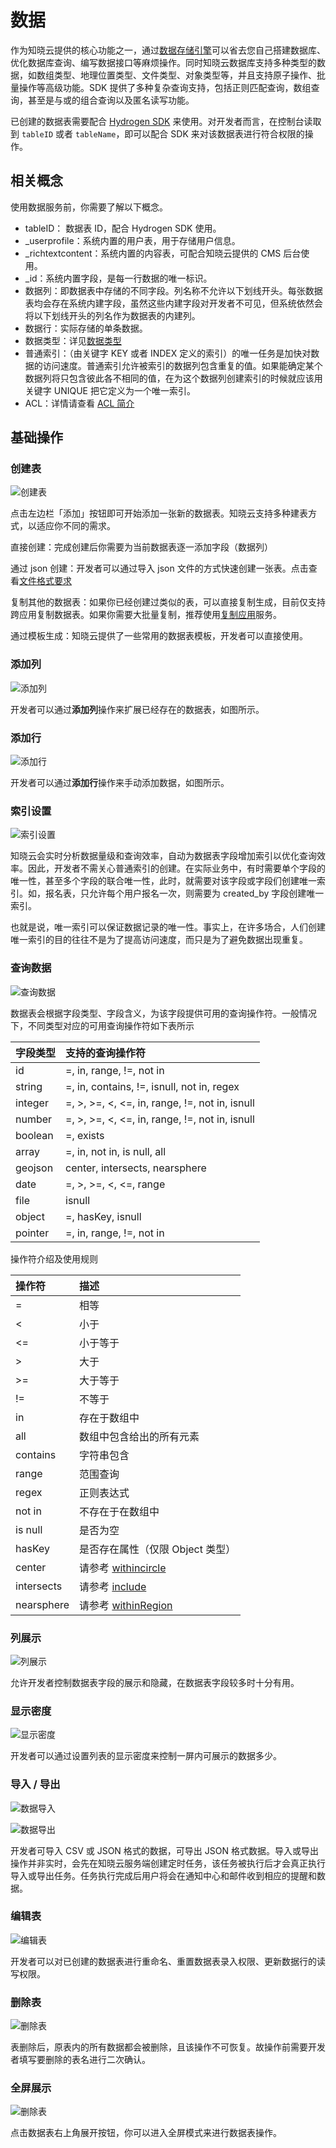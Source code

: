 # 数据
作为知晓云提供的核心功能之一，通过[数据存储引擎](/js-sdk/schema/)可以省去您自己搭建数据库、优化数据库查询、编写数据接口等麻烦操作。同时知晓云数据库支持多种类型的数据，如数组类型、地理位置类型、文件类型、对象类型等，并且支持原子操作、批量操作等高级功能。SDK 提供了多种复杂查询支持，包括正则匹配查询，数组查询，甚至是与或的组合查询以及匿名读写功能。

已创建的数据表需要配合 [Hydrogen SDK](/js-sdk/schema/) 来使用。对开发者而言，在控制台读取到 `tableID` 或者 `tableName`，即可以配合 SDK 来对该数据表进行符合权限的操作。

## 相关概念
使用数据服务前，你需要了解以下概念。

* tableID： 数据表 ID，配合 Hydrogen SDK 使用。
* _userprofile：系统内置的用户表，用于存储用户信息。
* _richtextcontent：系统内置的内容表，可配合知晓云提供的 CMS 后台使用。
* _id：系统内置字段，是每一行数据的唯一标识。
* 数据列：即数据表中存储的不同字段。列名称不允许以下划线开头。每张数据表均会存在系统内建字段，虽然这些内建字段对开发者不可见，但系统依然会将以下划线开头的列名作为数据表的内建列。
* 数据行：实际存储的单条数据。
* 数据类型：详见[数据类型](/js-sdk/schema/data-type)
* 普通索引：（由关键字 KEY 或者 INDEX 定义的索引）的唯一任务是加快对数据的访问速度。普通索引允许被索引的数据列包含重复的值。如果能确定某个数据列将只包含彼此各不相同的值，在为这个数据列创建索引的时候就应该用关键字 UNIQUE 把它定义为一个唯一索引。
* ACL：详情请查看 [ACL 简介](/dashboard/acl)

## 基础操作
### 创建表

![创建表](/images/dashboard/basic-services/create-table.png)

点击左边栏「添加」按钮即可开始添加一张新的数据表。知晓云支持多种建表方式，以适应你不同的需求。

直接创建：完成创建后你需要为当前数据表逐一添加字段（数据列）

通过 json 创建：开发者可以通过导入 json 文件的方式快速创建一张表。点击查看[文件格式要求]()

复制其他的数据表：如果你已经创建过类似的表，可以直接复制生成，目前仅支持跨应用复制数据表。如果你需要大批量复制，推荐使用[复制应用]()服务。

通过模板生成：知晓云提供了一些常用的数据表模板，开发者可以直接使用。

### 添加列

![添加列](/images/dashboard/basic-services/add-column.png)

开发者可以通过**添加列**操作来扩展已经存在的数据表，如图所示。

### 添加行

![添加行](/images/dashboard/basic-services/add-row.png)

开发者可以通过**添加行**操作来手动添加数据，如图所示。

### 索引设置

![索引设置](/images/dashboard/basic-services/set-up-index.png)

知晓云会实时分析数据量级和查询效率，自动为数据表字段增加索引以优化查询效率。因此，开发者不需关心普通索引的创建。在实际业务中，有时需要单个字段的唯一性，甚至多个字段的联合唯一性，此时，就需要对该字段或字段们创建唯一索引。如，报名表，只允许每个用户报名一次，则需要为 created_by 字段创建唯一索引。

也就是说，唯一索引可以保证数据记录的唯一性。事实上，在许多场合，人们创建唯一索引的目的往往不是为了提高访问速度，而只是为了避免数据出现重复。

### 查询数据

![查询数据](/images/dashboard/basic-services/search.png)

数据表会根据字段类型、字段含义，为该字段提供可用的查询操作符。一般情况下，不同类型对应的可用查询操作符如下表所示

| 字段类型  | 支持的查询操作符                                   |
| :------ | :--------------                                  |
| id      | =, in, range, !=, not in                        |
| string  | =, in, contains, !=, isnull, not in, regex      |
| integer | =, >, >=, <, <=, in, range, !=, not in, isnull  |
| number  | =, >, >=, <, <=, in, range, !=, not in, isnull  |
| boolean | =, exists                                       |
| array   | =, in, not in, is null, all                     |
| geojson  | center, intersects, nearsphere                 |
| date    | =, >, >=, <, <=, range                          |
| file    | isnull                                          |
| object  | =, hasKey, isnull                               |
| pointer | =, in, range, !=, not in                        |

操作符介绍及使用规则

| 操作符       | 描述                         |
| :---------  | :-------------------------- |
| =           | 相等                         |
| <           | 小于                         |
| <=          | 小于等于                      |
| >           | 大于                         |
| >=          | 大于等于                      |
| !=          | 不等于                        |
| in          | 存在于数组中                   |
| all         | 数组中包含给出的所有元素         |
| contains    | 字符串包含                     |
| range       | 范围查询                       |
| regex       | 正则表达式                     |
| not in      | 不存在于在数组中                |
| is null     | 是否为空                       |
| hasKey      | 是否存在属性（仅限 Object 类型） |
| center      | 请参考 [withincircle]()        |
| intersects  | 请参考 [include]()             |
| nearsphere  | 请参考 [withinRegion]()        |

### 列展示

![列展示](/images/dashboard/basic-services/column-display.png)

允许开发者控制数据表字段的展示和隐藏，在数据表字段较多时十分有用。

### 显示密度

![显示密度](/images/dashboard/basic-services/display-desity.png)

开发者可以通过设置列表的显示密度来控制一屏内可展示的数据多少。

### 导入 / 导出

![数据导入](/images/dashboard/basic-services/import-data.png)

![数据导出](/images/dashboard/basic-services/export-data.png)

开发者可导入 CSV 或 JSON 格式的数据，可导出 JSON 格式数据。导入或导出操作并非实时，会先在知晓云服务端创建定时任务，该任务被执行后才会真正执行导入或导出任务。任务执行完成后用户将会在通知中心和邮件收到相应的提醒和数据。

### 编辑表

![编辑表](/images/dashboard/basic-services/edit-schema.png)

开发者可以对已创建的数据表进行重命名、重置数据表录入权限、更新数据行的读写权限。

### 删除表

![删除表](/images/dashboard/basic-services/delete-schema.png)

表删除后，原表内的所有数据都会被删除，且该操作不可恢复。故操作前需要开发者填写要删除的表名进行二次确认。

### 全屏展示

![删除表](/images/dashboard/basic-services/full-screen.png)

点击数据表右上角展开按钮，你可以进入全屏模式来进行数据表操作。
